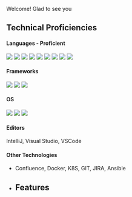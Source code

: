 Welcome! Glad to see you

## Technical Proficiencies
#### Languages - Proficient
[![](https://img.shields.io/badge/C++-black?style=for-the-badge&logo=cplusplus&logoColor=4EAA25)]()
[![](https://img.shields.io/badge/HTML-black?style=for-the-badge&logo=html5&logoColor=fc9003)]()
[![](https://img.shields.io/badge/CSS-black?style=for-the-badge&logo=css3&logoColor=1572B6)]()
[![](https://img.shields.io/badge/javascript-black?style=for-the-badge&logo=javascript&logoColor=F7DF1E)]()
[![](https://img.shields.io/badge/SQL-black?style=for-the-badge&logo=mysql&logoColor=03bafc)]()
[![](https://img.shields.io/badge/SQL-black?style=for-the-badge&logo=postgresql&logoColor=03bafc)]()
[![](https://img.shields.io/badge/Python-black?style=for-the-badge&logo=Python&logoColor=03fc4e)]()
[![](https://img.shields.io/badge/Java-black?style=for-the-badge&logo=openjdk&logoColor=red)]()
[![](https://img.shields.io/badge/Bash-black?style=for-the-badge&logo=gnu-bash&logoColor=0398fc)]()


#### Frameworks
[![](https://img.shields.io/badge/SpringBoot-Spring-green?style=for-the-badge&logo=springboot&logoColor=light-blue)]()
[![](https://img.shields.io/badge/Django-green?style=for-the-badge&logo=django&logoColor=light-blue)]()
[![](https://img.shields.io/badge/Asp.Net-green?style=for-the-badge&logo=.net&logoColor=light-blue)]()

#### OS
[![](https://img.shields.io/badge/Ubuntu-orange?style=for-the-badge&logo=ubuntu&logoColor=white)]()
[![](https://img.shields.io/badge/Windows-blue?style=for-the-badge&logo=windows&logoColor=light-blue)]()
[![](https://img.shields.io/badge/MacOS-black?style=for-the-badge&logo=macos&logoColor=blue)]()


#### Editors
IntelliJ, Visual Studio, VSCode

#### Other Technologies
- Confluence, Docker, K8S, GIT, JIRA, Ansible

- ## Features




<!--
**comessErinaceus/comessErinaceus** is a ✨ _special_ ✨ repository because its `README.md` (this file) appears on your GitHub profile.

Here are some ideas to get you started:

- 🔭 I’m currently working on ...
- 🌱 I’m currently learning ...
- 👯 I’m looking to collaborate on ...
- 🤔 I’m looking for help with ...
- 💬 Ask me about ...
- 📫 How to reach me: ...
- 😄 Pronouns: ...
- ⚡ Fun fact: ...
-->
